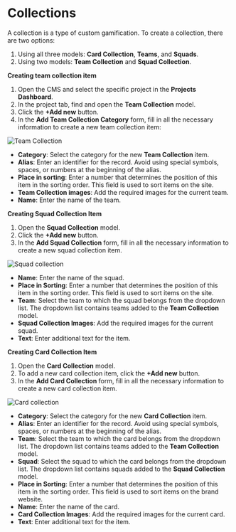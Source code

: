 # Collections
A collection is a type of custom gamification. To create a collection, there are two options:
1. Using all three models: **Card Collection**, **Teams**, and **Squads**. 
2. Using two models: **Team Collection** and **Squad Collection**.

**Creating team collection item**

1. Open the CMS and select the specific project in the **Projects Dashboard**. 
2. In the project tab, find and open the **Team Collection** model. 
3. Click the **+Add new** button. 
4. In the **Add Team Collection Category** form, fill in all the necessary information to create a new team collection item:

![Team Collection](cms_team_collection.png)

   * **Category**: Select the category for the new **Team Collection** item. 
   * **Alias**: Enter an identifier for the record. Avoid using special symbols, spaces, or numbers at the beginning of the alias. 
   * **Place in sorting**: Enter a number that determines the position of this item in the sorting order. This field is used to sort items on the site. 
   * **Team Collection images**: Add the required images for the current team. 
   * **Name**: Enter the name of the team.

**Creating Squad Collection Item**

1. Open the **Squad Collection** model. 
2. Click the **+Add new** button.
3. In the **Add Squad Collection** form, fill in all the necessary information to create a new squad collection item. 

![Squad collection](cms_squad_collection.png)

   * **Name**: Enter the name of the squad. 
   * **Place in Sorting**: Enter a number that determines the position of this item in the sorting order. This field is used to sort items on the site. 
   * **Team**: Select the team to which the squad belongs from the dropdown list. The dropdown list contains teams added to the **Team Collection** model. 
   * **Squad Collection Images**: Add the required images for the current squad. 
   * **Text**: Enter additional text for the item.

**Creating Card Collection Item**

1. Open the **Card Collection** model. 
2. To add a new card collection item, click the **+Add new** button. 
3. In the **Add Card Collection** form, fill in all the necessary information to create a new card collection item. 

![Card collection](cms_card_collection.png)

   * **Category**: Select the category for the new **Card Collection** item. 
   * **Alias**: Enter an identifier for the record. Avoid using special symbols, spaces, or numbers at the beginning of the alias. 
   * **Team**: Select the team to which the card belongs from the dropdown list. The dropdown list contains teams added to the **Team Collection** model. 
   * **Squad**: Select the squad to which the card belongs from the dropdown list. The dropdown list contains squads added to the **Squad Collection** model. 
   * **Place in Sorting**: Enter a number that determines the position of this item in the sorting order. This field is used to sort items on the brand website. 
   * **Name**: Enter the name of the card. 
   * **Card Collection Images**: Add the required images for the current card. 
   * **Text**: Enter additional text for the item.